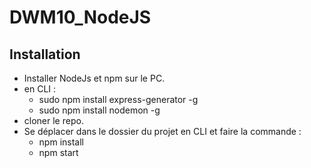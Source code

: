 # DWM10_NodeJS

## Installation
- Installer NodeJs et npm sur le PC.
- en CLI :
  - sudo npm install express-generator -g
  - sudo npm install nodemon -g
- cloner le repo.
- Se déplacer dans le dossier du projet en CLI et faire la commande :
  - npm install
  - npm start
